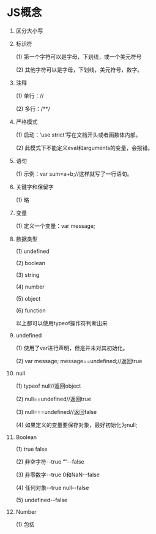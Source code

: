 # **JS概念**

1. 区分大小写

2. 标识符

   (1) 第一个字符可以是字母，下划线，或一个美元符号

   (2) 其他字符可以是字母，下划线，美元符号，数字。

3. 注释

   (1) 单行：//

   (2) 多行：/**/

4. 严格模式

   (1) 启动：’use strict’写在文档开头或者函数体内部。

   (2) 此模式下不能定义eval和arguments的变量，会报错。

5. 语句

   (1) 示例：var sum=a+b;//这样就写了一行语句。

6. 关键字和保留字

   (1) 略

7. 变量

   (1) 定义一个变量：var message;

8. 数据类型

   (1) undefined

   (2) boolean

   (3) string

   (4) number

   (5) object

   (6) function

   以上都可以使用typeof操作符判断出来

9. undefined

   (1) 使用了var进行声明，但是并未对其初始化。

   (2) var message;	message==undefined;//返回true

10. null

    (1) typeof null//返回object

    (2) null==undefined//返回true

    (3) null===undefined//返回false

    (4) 如果定义的变量要保存对象，最好初始化为null;

11. Boolean

    (1) true	false

    (2) 非空字符--true	“”--false

    (3) 非零数字--true	0和NaN--false

    (4) 任何对象--true	null--false

    (5) undefined--false

12. Number

    (1) 包括